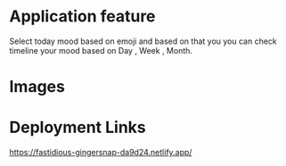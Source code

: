 # Application feature

Select today mood based on emoji and based on that you you can check timeline your mood based on Day , Week , Month.

# Images

# Deployment Links

https://fastidious-gingersnap-da9d24.netlify.app/
